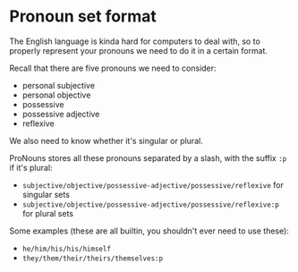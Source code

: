 # Pronoun set format

<include from="snippets.topic" element-id="grammar"/>

The English language is kinda hard for computers to deal with, so to properly represent your pronouns 
we need to do it in a certain format.

Recall that there are five pronouns we need to consider:

- personal subjective
- personal objective 
- possessive
- possessive adjective
- reflexive

We also need to know whether it's singular or plural.

ProNouns stores all these pronouns separated by a slash, with the suffix `:p` if it's plural:

- `subjective/objective/possessive-adjective/possessive/reflexive` for singular sets
- `subjective/objective/possessive-adjective/possessive/reflexive:p` for plural sets

Some examples (these are all builtin, you shouldn't ever need to use these):

- `he/him/his/his/himself`
- `they/them/their/theirs/themselves:p`

